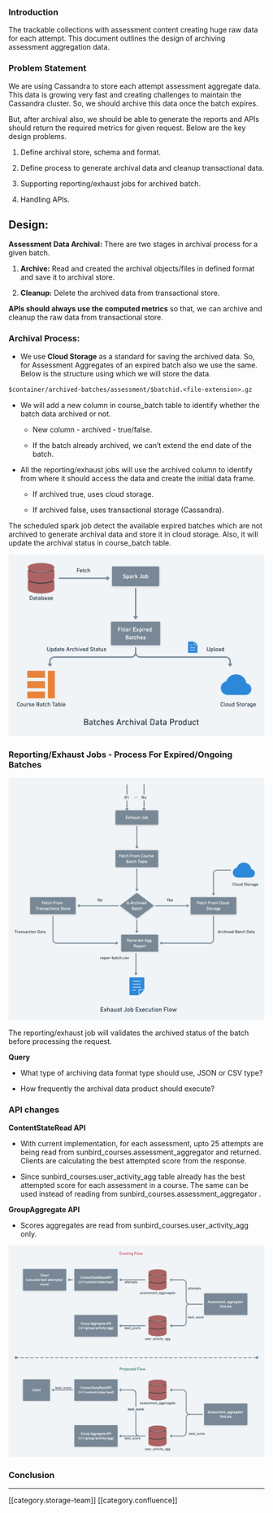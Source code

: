 
### Introduction
The trackable collections with assessment content creating huge raw data for each attempt. This document outlines the design of archiving assessment aggregation data.


### Problem Statement
We are using Cassandra to store each attempt assessment aggregate data. This data is growing very fast and creating challenges to maintain the Cassandra cluster. So, we should archive this data once the batch expires.

But, after archival also, we should be able to generate the reports and APIs should return the required metrics for given request. Below are the key design problems.


1. Define archival store, schema and format.


1. Define process to generate archival data and cleanup transactional data.


1. Supporting reporting/exhaust jobs for archived batch.


1. Handling APIs.




## Design:
 **Assessment Data Archival:** There are two stages in archival process for a given batch.


1.  **Archive:** Read and created the archival objects/files in defined format and save it to archival store.


1.  **Cleanup:** Delete the archived data from transactional store.



 **APIs should always use the computed metrics**  so that, we can archive and cleanup the raw data from transactional store.


### Archival Process:

* We use  **Cloud Storage**  as a standard for saving the archived data. So, for Assessment Aggregates of an expired batch also we use the same. Below is the structure using which we will store the data.




```scheme
$container/archived-batches/assessment/$batchid.<file-extension>.gz
```

* We will add a new column in course_batch table to identify whether the batch data archived or not.


    * New column - archived - true/false.


    * If the batch already archived, we can’t extend the end date of the batch.



    
* All the reporting/exhaust jobs will use the archived column to identify from where it should access the data and create the initial data frame.


    * If archived true, uses cloud storage.


    * If archived false, uses transactional storage (Cassandra).



    

The scheduled spark job detect the available expired batches which are not archived to generate archival data and store it in cloud storage. Also, it will update the archival status in course_batch table.

![](images/storage/d29021e7-e1d8-43cf-ade3-f9af532b305e.png)


### Reporting/Exhaust Jobs - Process For Expired/Ongoing Batches
![](images/storage/exhaust-latest.png)

The reporting/exhaust job will validates the archived status of the batch before processing the request.

 **Query** 
*  What type of archiving data format type should use, JSON or CSV type?  


*  How frequently the archival data product should execute? 




### API changes
 **ContentStateRead API** 


* With current implementation, for each assessment, upto 25 attempts are being read from sunbird_courses.assessment_aggregator and returned. Clients are calculating the best attempted score from the response.


* Since sunbird_courses.user_activity_agg table already has the best attempted score for each assessment in a course. The same can be used instead of reading from sunbird_courses.assessment_aggregator .



 **GroupAggregate API** 


* Scores aggregates are read from  sunbird_courses.user_activity_agg only.



![](images/storage/Assess_archival_API_changes.png)




### Conclusion


*****

[[category.storage-team]] 
[[category.confluence]] 
